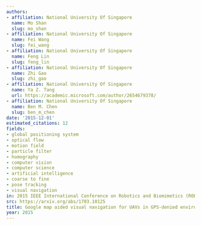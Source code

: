 ```yaml
---
authors:
- affiliation: National University Of Singapore
  name: Mo Shan
  slug: mo_shan
- affiliation: National University Of Singapore
  name: Fei Wang
  slug: fei_wang
- affiliation: National University Of Singapore
  name: Feng Lin
  slug: feng_lin
- affiliation: National University Of Singapore
  name: Zhi Gao
  slug: zhi_gao
- affiliation: National University Of Singapore
  name: Ya Z. Tang
  url: https://academic.microsoft.com/author/2654679378/
- affiliation: National University Of Singapore
  name: Ben M. Chen
  slug: ben_m_chen
date: '2015-12-01'
estimated_citations: 12
fields:
- global positioning system
- optical flow
- motion field
- particle filter
- homography
- computer vision
- computer science
- artificial intelligence
- coarse to fine
- pose tracking
- visual navigation
in: 2015 IEEE International Conference on Robotics and Biomimetics (ROBIO)
src: https://arxiv.org/abs/1703.10125
title: Google map aided visual navigation for UAVs in GPS-denied environment
year: 2015
---
```

